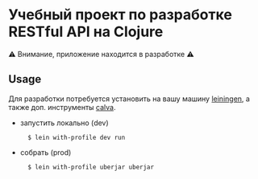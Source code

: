 # Учебный проект по разработке RESTful API на Clojure

:warning: Внимание, приложение находится в разработке :warning:

## Usage

Для разработки потребуется установить на вашу машину [leiningen](https://leiningen.org/), а также доп. инструменты [calva](https://calva.io/).

* запустить локально (dev)

        $ lein with-profile dev run

* собрать (prod)

        $ lein with-profile uberjar uberjar
